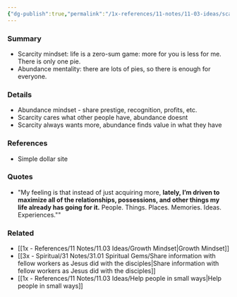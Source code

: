 ```yaml
---
{"dg-publish":true,"permalink":"/1x-references/11-notes/11-03-ideas/scarcity-mindset-vs-abundance-mindset/","title":"Scarcity mindset vs Abundance mindset"}
---
```



### Summary
- Scarcity mindset: life is a zero-sum game: more for you is less for me. There is only one pie.
- Abundance mentality: there are lots of pies, so there is enough for everyone.

### Details
- Abundance mindset - share prestige, recognition, profits, etc.
- Scarcity cares what other people have, abundance doesnt
- Scarcity always wants more, abundance finds value in what they have

### References
- Simple dollar site

### Quotes
- "My feeling is that instead of just acquiring more, **lately, I’m driven to maximize all of the relationships, possessions, and other things my life already has going for it.** People. Things. Places. Memories. Ideas. Experiences.""

### Related
- [[1x - References/11 Notes/11.03 Ideas/Growth Mindset\|Growth Mindset]]
- [[3x - Spiritual/31 Notes/31.01 Spiritual Gems/Share information with fellow workers as Jesus did with the disciples\|Share information with fellow workers as Jesus did with the disciples]]
- [[1x - References/11 Notes/11.03 Ideas/Help people in small ways\|Help people in small ways]]